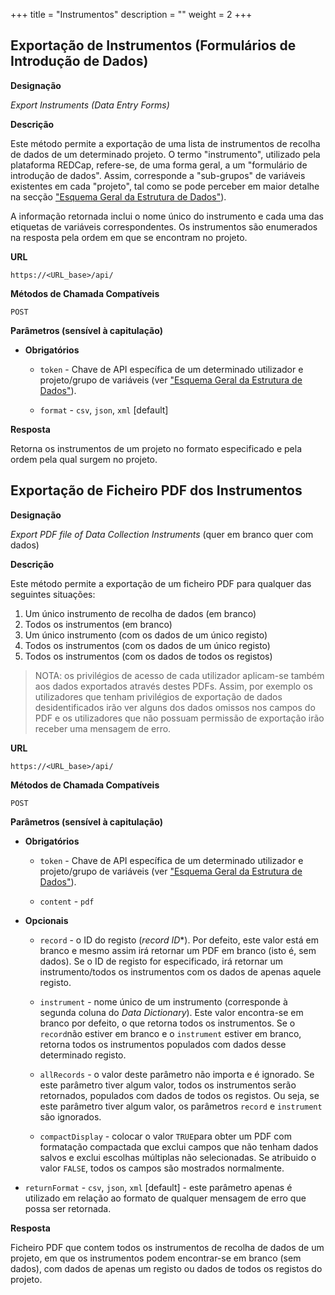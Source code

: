 +++
title = "Instrumentos"
description = ""
weight = 2
+++

## Exportação de Instrumentos (Formulários de Introdução de Dados)

**Designação**

*Export Instruments (Data Entry Forms)*

**Descrição**

Este método permite a exportação de uma lista de instrumentos de recolha de dados de um determinado projeto. O termo "instrumento", utilizado pela plataforma REDCap, refere-se, de uma forma geral, a um "formulário de introdução de dados". Assim, corresponde a "sub-grupos" de variáveis existentes em cada "projeto", tal como se pode perceber em maior detalhe na secção ["Esquema Geral da Estrutura de Dados"](../../05esquema-dados/)).

A informação retornada inclui o nome único do instrumento e cada uma das etiquetas de variáveis correspondentes. Os instrumentos são enumerados na resposta pela ordem em que se encontram no projeto.

**URL**

    https://<URL_base>/api/

**Métodos de Chamada Compatíveis**

`POST`

**Parâmetros (sensível à capitulação)**

- **Obrigatórios**

  - `token` - Chave de API específica de um determinado  utilizador e projeto/grupo de variáveis (ver ["Esquema Geral da Estrutura de Dados"](../../05esquema-dados/)).

  - `format` - `csv`, `json`, `xml` [default]

**Resposta**

Retorna os instrumentos de um projeto no formato especificado e pela ordem pela qual surgem no projeto.

##  Exportação de Ficheiro PDF dos Instrumentos

**Designação**

*Export PDF file of Data Collection Instruments* (quer em branco quer com dados)

**Descrição**

Este método permite a exportação de um ficheiro PDF para qualquer das seguintes situações:

1) Um único instrumento de recolha de dados (em branco)
2) Todos os instrumentos (em branco)
3) Um único instrumento (com os dados de um único registo)
4) Todos os instrumentos (com os dados de um único registo)
5) Todos os instrumentos (com os dados de todos os registos)

> NOTA: os privilégios de acesso de cada utilizador aplicam-se também aos dados exportados através destes PDFs. Assim, por exemplo os utilizadores que tenham privilégios de exportação de dados desidentificados irão ver alguns dos dados omissos nos campos do PDF e os utilizadores que não possuam permissão de exportação irão receber uma mensagem de erro.

**URL**

    https://<URL_base>/api/

**Métodos de Chamada Compatíveis**

`POST`

**Parâmetros (sensível à capitulação)**

- **Obrigatórios**

  - `token` - Chave de API específica de um determinado  utilizador e projeto/grupo de variáveis (ver ["Esquema Geral da Estrutura de Dados"](../../05esquema-dados/)).

  - `content` - `pdf`

- **Opcionais**

  - `record` - o ID do registo (*record ID**). Por defeito, este valor está em branco e mesmo assim irá retornar um PDF em branco (isto é, sem dados). Se o ID de registo for especificado, irá retornar um instrumento/todos os instrumentos com os dados de apenas aquele registo.

  - `instrument` - nome único de um instrumento (corresponde à segunda coluna do *Data Dictionary*). Este valor encontra-se em branco por defeito, o que retorna todos os instrumentos. Se o `record`não estiver em branco e o `instrument` estiver em branco, retorna todos os instrumentos populados com dados desse determinado registo.

  - `allRecords` - o valor deste parâmetro não importa e é ignorado. Se este parâmetro tiver algum valor, todos os instrumentos serão retornados, populados com dados de todos os registos. Ou seja, se este parâmetro tiver algum valor, os parâmetros `record` e `instrument` são ignorados.
  
  - `compactDisplay` - colocar o valor `TRUE`para obter um PDF com formatação compactada que exclui campos que não tenham dados salvos e exclui escolhas múltiplas não selecionadas. Se atribuido o valor `FALSE`, todos os campos são mostrados normalmente.
  
- `returnFormat` - `csv`, `json`, `xml` [default] - este parâmetro apenas é utilizado em relação ao formato de qualquer mensagem de erro que possa ser retornada.

**Resposta**

Ficheiro PDF que contem todos os instrumentos de recolha de dados de um projeto, em que os instrumentos podem encontrar-se em branco (sem dados), com dados de apenas um registo ou dados de todos os registos do projeto.